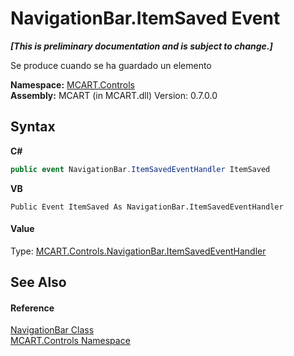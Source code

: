 # NavigationBar.ItemSaved Event
 _**\[This is preliminary documentation and is subject to change.\]**_

Se produce cuando se ha guardado un elemento

**Namespace:**&nbsp;<a href="1c9d7a8e-81d4-838a-f87d-7379b253b6ce">MCART.Controls</a><br />**Assembly:**&nbsp;MCART (in MCART.dll) Version: 0.7.0.0

## Syntax

**C#**<br />
``` C#
public event NavigationBar.ItemSavedEventHandler ItemSaved
```

**VB**<br />
``` VB
Public Event ItemSaved As NavigationBar.ItemSavedEventHandler
```


#### Value
Type: <a href="13153a87-d96f-3290-b2ae-ecadf9ab9ff3">MCART.Controls.NavigationBar.ItemSavedEventHandler</a>

## See Also


#### Reference
<a href="f8adee10-4c70-0c35-f2ea-0afdd2e92957">NavigationBar Class</a><br /><a href="1c9d7a8e-81d4-838a-f87d-7379b253b6ce">MCART.Controls Namespace</a><br />